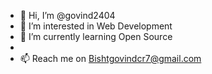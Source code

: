 - 👋 Hi, I’m @govind2404
- 👀 I’m interested in Web Development
- 🌱 I’m currently learning Open Source
- 
- 📫 Reach me on Bishtgovindcr7@gmail.com

<!---
govind2404/govind2404 is a ✨ special ✨ repository because its `README.md` (this file) appears on your GitHub profile.
You can click the Preview link to take a look at your changes.
--->
